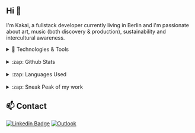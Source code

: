 ## Hi 👋

I'm Kakai, a fullstack developer currently living in Berlin and i'm passionate about art, music (both discovery & production), sustainability and intercultural awareness.
<br />

<details>
<summary>🔧 Technologies & Tools</summary>
<br />
<img align="left" alt="HTML5" width="50px" src="./images/html.png" />
<img align="left" alt="CSS3" width="50px" src="./images/css.png" />
<img align="left" alt="Sass" width="50px" src="./images/sass.png" />
<img align="left" alt="JavaScript" width="50px" src="./images/javascript.png" />
<img align="left" alt="TypeScript" width="50px" src="./images/typescript.png" />
<img align="left" alt="React" width="50px" src="./images/react.png" />
<img align="left" alt="Node.js" width="50px" src="./images/nodejs.png" />
<img align="left" alt="Express" width="50px" src="./images/express.png" />
<img align="left" alt="MongoDB" width="50px" src="./images/mongodb.png" />
<img align="left" alt="Git" width="50px" src="./images/git.png" />
<img align="left" alt="GitHub" width="50px" src="./images/github.png" />
<img align="left" alt="Terminal" width="50px" src="./images/terminal.png" />
<img align="left" alt="Visual Studio Code" width="50px" src="./images/vscode.png" />
<br />
</details>
<br />
<details>
  <summary>:zap: Github Stats</summary>
  <br />
  <img src="https://github-readme-stats.vercel.app/api?username=justkakai&&show_icons=true&title_color=222222&icon_color=03A87C&text_color=333333&bg_color=ffffff">
</details>
<br />
<details>
  <summary>:zap: Languages Used</summary>
  <br />
  <img src="https://github-readme-stats.vercel.app/api/top-langs/?username=justkakai&layout=compact&bg_color=ffffff&text_color=333333">
</details>
<br />
<details>
  <summary>:zap: Sneak Peak of my work</summary>
  <br />

  Calculator App             |  African Gallery Project
:-------------------------:|:-------------------------:
![calculatorApp](https://user-images.githubusercontent.com/92310262/163056895-2d0bba52-870f-457c-b91f-81e36d965e2f.png)  |  ![africanGallery](https://user-images.githubusercontent.com/92310262/163180834-e058dbc3-6739-404d-b52b-c6420d49e21c.png)
</details>

## 📫 Contact

[![Linkedin Badge](https://img.shields.io/badge/-LinkedIn-blue?style=flat-square&logo=Linkedin&logoColor=white&link=https://www.linkedin.com/in/wapenyik/)](https://www.linkedin.com/in/wapenyik/)
[![Outlook](https://img.shields.io/badge/Microsoft_Outlook-0078D4?style=for-the-badge&logo=microsoft-outlook&logoColor=white&link=mailto:wapenyik@outlook.com)](mailto:wapenyik@outlook.com)

